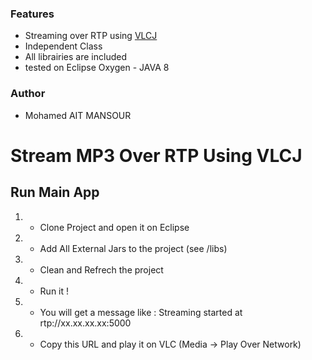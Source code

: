 ### Features

- Streaming over RTP using [VLCJ](https://github.com/caprica/vlcj "VLCJ")
- Independent Class
- All librairies are included
- tested on Eclipse Oxygen - JAVA 8

### Author

- Mohamed AIT MANSOUR

# Stream MP3 Over RTP Using VLCJ

## Run Main App 
1. - Clone Project and open it on Eclipse
2. - Add All External Jars to the project (see /libs)
3. - Clean and Refrech the project
4. - Run it !
5. - You will get a message like : Streaming started at rtp://xx.xx.xx.xx:5000
6. - Copy this URL and play it on VLC (Media -> Play Over Network)

